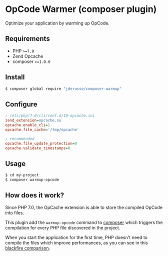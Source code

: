 # OpCode Warmer (composer plugin)

Optimize your application by warming up OpCode.

## Requirements

- PHP `>=7.0`
- Zend Opcache
- composer `>=1.0.0`

## Install

```bash
$ composer global require "jderusse/composer-warmup"
```

## Configure

```ini
; /etc/php/7.0/cli/conf.d/10-opcache.ini
zend_extension=opcache.so
opcache.enable_cli=1
opcache.file_cache='/tmp/opcache'

; recommended
opcache.file_update_protection=0
opcache.validate_timestamps=0
```

## Usage

```bash
$ cd my-project
$ composer warmup-opcode
```

## How does it work?

Since PHP 7.0, the OpCache extension is able to store the compiled OpCode into
files.

This plugin add the `warmup-opcode` command to
[composer](https://getcomposer.org/) which triggers the compilation for every
PHP file discovered in the project.

When you start the application for the first time, PHP doesn't need to compile
the files which improve performances, as you can see in this [blackfire
comparison](https://blackfire.io/profiles/compare/a5e55813-de07-437c-9ddf-e8aefc6a8a81/graph).
